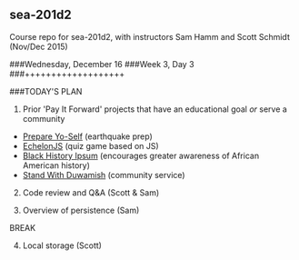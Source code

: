 ## sea-201d2
Course repo for sea-201d2, with instructors Sam Hamm and Scott Schmidt (Nov/Dec 2015)

###Wednesday, December 16
###Week 3, Day 3
###+++++++++++++++++++

###TODAY'S PLAN

1. Prior 'Pay It Forward' projects that have an educational goal *or* serve a community
  * [Prepare Yo-Self](http://aaronfilson.github.io/preps/) (earthquake prep)
  * [EchelonJS](http://flegald.github.io/Echelon.JS/) (quiz game based on JS)
  * [Black History Ipsum](http://samjarzembowski.github.io/black-history-ipsum/) (encourages greater awareness of African American history)
  * [Stand With Duwamish](http://www.standwithduwamish.com/) (community service)

2. Code review and Q&A (Scott & Sam)

3. Overview of persistence (Sam)

BREAK

4. Local storage (Scott)
